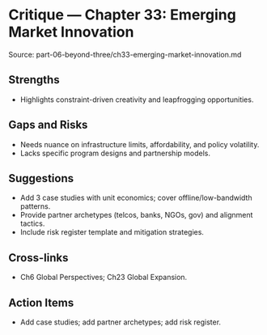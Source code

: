 # Critique — Chapter 33: Emerging Market Innovation

Source: part-06-beyond-three/ch33-emerging-market-innovation.md

## Strengths
- Highlights constraint-driven creativity and leapfrogging opportunities.

## Gaps and Risks
- Needs nuance on infrastructure limits, affordability, and policy volatility.
- Lacks specific program designs and partnership models.

## Suggestions
- Add 3 case studies with unit economics; cover offline/low-bandwidth patterns.
- Provide partner archetypes (telcos, banks, NGOs, gov) and alignment tactics.
- Include risk register template and mitigation strategies.

## Cross-links
- Ch6 Global Perspectives; Ch23 Global Expansion.

## Action Items
- Add case studies; add partner archetypes; add risk register.

